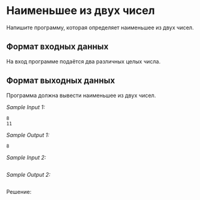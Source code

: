 # Наименьшее из двух чисел

Напишите программу, которая определяет наименьшее из двух чисел.

## Формат входных данных
На вход программе подаётся два различных целых числа.

## Формат выходных данных
Программа должна вывести наименьшее из двух чисел.

*Sample Input 1:*
```
8
11
```

*Sample Output 1:*
```
8
```

*Sample Input 2:*
```

```

*Sample Output 2:*
```

```

Решение:
```python

```
